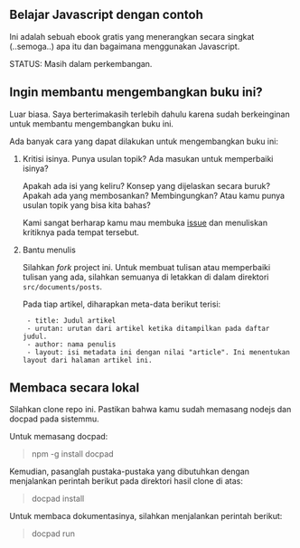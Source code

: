 ## Belajar Javascript dengan contoh

Ini adalah sebuah ebook gratis yang menerangkan secara singkat (..semoga..) apa itu dan bagaimana menggunakan Javascript.

STATUS: Masih dalam perkembangan.

## Ingin membantu mengembangkan buku ini?

Luar biasa. Saya berterimakasih terlebih dahulu karena sudah berkeinginan untuk membantu mengembangkan buku ini.

Ada banyak cara yang dapat dilakukan untuk mengembangkan buku ini:

1. Kritisi isinya. Punya usulan topik? Ada masukan untuk memperbaiki isinya?
    
    Apakah ada isi yang keliru? Konsep yang dijelaskan secara buruk? Apakah ada yang membosankan? Membingungkan? Atau kamu punya usulan topik yang bisa kita bahas?

    Kami sangat berharap kamu mau membuka [issue](https://github.com/keripix/belajar-js-dengan-contoh/issues) dan menuliskan kritiknya pada tempat tersebut.

2. Bantu menulis

    Silahkan *fork* project ini. Untuk membuat tulisan atau memperbaiki tulisan yang ada, silahkan semuanya di letakkan di dalam direktori `src/documents/posts`.

    Pada tiap artikel, diharapkan meta-data berikut terisi:

        - title: Judul artikel
        - urutan: urutan dari artikel ketika ditampilkan pada daftar judul.
        - author: nama penulis
        - layout: isi metadata ini dengan nilai "article". Ini menentukan layout dari halaman artikel ini.

## Membaca secara lokal

Silahkan clone repo ini. Pastikan bahwa kamu sudah memasang nodejs dan docpad pada sistemmu.

Untuk memasang docpad:

> npm -g install docpad

Kemudian, pasanglah pustaka-pustaka yang dibutuhkan dengan menjalankan perintah berikut pada direktori hasil clone di atas:

> docpad install

Untuk membaca dokumentasinya, silahkan menjalankan perintah berikut:

> docpad run
 
